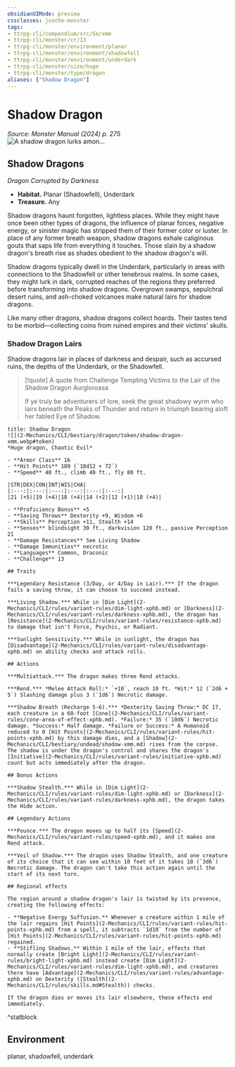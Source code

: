 ```yaml
---
obsidianUIMode: preview
cssclasses: json5e-monster
tags:
- ttrpg-cli/compendium/src/5e/xmm
- ttrpg-cli/monster/cr/13
- ttrpg-cli/monster/environment/planar
- ttrpg-cli/monster/environment/shadowfell
- ttrpg-cli/monster/environment/underdark
- ttrpg-cli/monster/size/huge
- ttrpg-cli/monster/type/dragon
aliases: ["Shadow Dragon"]
---
```

# Shadow Dragon
*Source: Monster Manual (2024) p. 275*  
![A shadow dragon lurks amon...](2-Mechanics/CLI/bestiary/dragon/img/shadow-dragons.webp#right "A shadow dragon lurks among haunted ruins, attended by shadows raised by its life-draining breath")

## Shadow Dragons

*Dragon Corrupted by Darkness*

- **Habitat.** Planar (Shadowfell), Underdark  
- **Treasure.** Any  

Shadow dragons haunt forgotten, lightless places. While they might have once been other types of dragons, the influence of planar forces, negative energy, or sinister magic has stripped them of their former color or luster. In place of any former breath weapon, shadow dragons exhale caliginous gouts that saps life from everything it touches. Those slain by a shadow dragon's breath rise as shades obedient to the shadow dragon's will.

Shadow dragons typically dwell in the Underdark, particularly in areas with connections to the Shadowfell or other tenebrous realms. In some cases, they might lurk in dark, corrupted reaches of the regions they preferred before transforming into shadow dragons. Overgrown swamps, sepulchral desert ruins, and ash-choked volcanoes make natural lairs for shadow dragons.

Like many other dragons, shadow dragons collect hoards. Their tastes tend to be morbid—collecting coins from ruined empires and their victims' skulls.

### Shadow Dragon Lairs

Shadow dragons lair in places of darkness and despair, such as accursed ruins, the depths of the Underdark, or the Shadowfell.

> [!quote] A quote from Challenge Tempting Victims to the Lair of the Shadow Dragon Aurgloroasa  
> 
> If ye truly be adventurers of lore, seek the great shadowy wyrm who lairs beneath the Peaks of Thunder and return in triumph bearing aloft her fabled Eye of Shadow.


```ad-statblock
title: Shadow Dragon
![](2-Mechanics/CLI/bestiary/dragon/token/shadow-dragon-xmm.webp#token)
*Huge dragon, Chaotic Evil*

- **Armor Class** 16 
- **Hit Points** 189 (`18d12 + 72`) 
- **Speed** 40 ft., climb 40 ft., fly 80 ft.

|STR|DEX|CON|INT|WIS|CHA|
|:---:|:---:|:---:|:---:|:---:|:---:|
|21 (+5)|19 (+4)|18 (+4)|14 (+2)|12 (+1)|18 (+4)|

- **Proficiency Bonus** +5
- **Saving Throws** Dexterity +9, Wisdom +6
- **Skills** Perception +11, Stealth +14
- **Senses** blindsight 30 ft., darkvision 120 ft., passive Perception 21
- **Damage Resistances** See Living Shadow
- **Damage Immunities** necrotic
- **Languages** Common, Draconic
- **Challenge** 13

## Traits

***Legendary Resistance (3/Day, or 4/Day in Lair).*** If the dragon fails a saving throw, it can choose to succeed instead.

***Living Shadow.*** While in [Dim Light](2-Mechanics/CLI/rules/variant-rules/dim-light-xphb.md) or [Darkness](2-Mechanics/CLI/rules/variant-rules/darkness-xphb.md), the dragon has [Resistance](2-Mechanics/CLI/rules/variant-rules/resistance-xphb.md) to damage that isn't Force, Psychic, or Radiant.

***Sunlight Sensitivity.*** While in sunlight, the dragon has [Disadvantage](2-Mechanics/CLI/rules/variant-rules/disadvantage-xphb.md) on ability checks and attack rolls.

## Actions

***Multiattack.*** The dragon makes three Rend attacks.

***Rend.*** *Melee Attack Roll:* `+10`, reach 10 ft. *Hit:* 12 (`2d6 + 5`) Slashing damage plus 3 (`1d6`) Necrotic damage.

***Shadow Breath (Recharge 5-6).*** *Dexterity Saving Throw:* DC 17, each creature in a 60-foot [Cone](2-Mechanics/CLI/rules/variant-rules/cone-area-of-effect-xphb.md). *Failure:* 35 (`10d6`) Necrotic damage. *Success:* Half damage. *Failure or Success:* A Humanoid reduced to 0 [Hit Points](2-Mechanics/CLI/rules/variant-rules/hit-points-xphb.md) by this damage dies, and a [Shadow](2-Mechanics/CLI/bestiary/undead/shadow-xmm.md) rises from the corpse. The shadow is under the dragon's control and shares the dragon's [Initiative](2-Mechanics/CLI/rules/variant-rules/initiative-xphb.md) count but acts immediately after the dragon.

## Bonus Actions

***Shadow Stealth.*** While in [Dim Light](2-Mechanics/CLI/rules/variant-rules/dim-light-xphb.md) or [Darkness](2-Mechanics/CLI/rules/variant-rules/darkness-xphb.md), the dragon takes the Hide action.

## Legendary Actions

***Pounce.*** The dragon moves up to half its [Speed](2-Mechanics/CLI/rules/variant-rules/speed-xphb.md), and it makes one Rend attack.

***Veil of Shadow.*** The dragon uses Shadow Stealth, and one creature of its choice that it can see within 10 feet of it takes 10 (`3d6`) Necrotic damage. The dragon can't take this action again until the start of its next turn.

## Regional effects

The region around a shadow dragon's lair is twisted by its presence, creating the following effects:

- **Negative Energy Suffusion.** Whenever a creature within 1 mile of the lair regains [Hit Points](2-Mechanics/CLI/rules/variant-rules/hit-points-xphb.md) from a spell, it subtracts `1d10` from the number of [Hit Points](2-Mechanics/CLI/rules/variant-rules/hit-points-xphb.md) regained.  
- **Stifling Shadows.** Within 1 mile of the lair, effects that normally create [Bright Light](2-Mechanics/CLI/rules/variant-rules/bright-light-xphb.md) instead create [Dim Light](2-Mechanics/CLI/rules/variant-rules/dim-light-xphb.md), and creatures there have [Advantage](2-Mechanics/CLI/rules/variant-rules/advantage-xphb.md) on Dexterity ([Stealth](2-Mechanics/CLI/rules/skills.md#Stealth)) checks.  

If the dragon dies or moves its lair elsewhere, these effects end immediately.
```
^statblock

## Environment

planar, shadowfell, underdark
